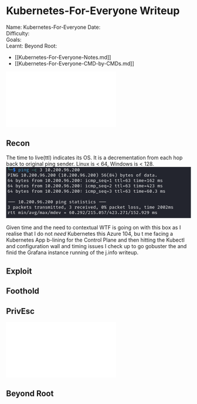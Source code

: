 # Kubernetes-For-Everyone Writeup

Name: Kubernetes-For-Everyone
Date:  
Difficulty:  
Goals:  
Learnt:
Beyond Root:

- [[Kubernetes-For-Everyone-Notes.md]]
- [[Kubernetes-For-Everyone-CMD-by-CMDs.md]]


![](Kubernetes-For-Everyone-map.excalidraw.md)

## Recon

The time to live(ttl) indicates its OS. It is a decrementation from each hop back to original ping sender. Linux is < 64, Windows is < 128.
![ping](TryHackMe/Wreath/Screenshots/ping.png)

Given time and  the need to contextual WTF is going on with this box as I realise that I do not *need* Kubernetes this Azure 104, bu t me facing a Kubernetes App b-lining for the Control Plane and then hitting the Kubectl and configuration wall and timing issues I check up to go gobuster the and finid the Grafana instance running of the j.info writeup. 


## Exploit

## Foothold

## PrivEsc

![](Kubernetes-For-Everyone-map.excalidraw.md)

## Beyond Root


